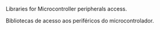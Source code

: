 Libraries for Microcontroller peripherals access.

Bibliotecas de acesso aos periféricos do microcontrolador.
